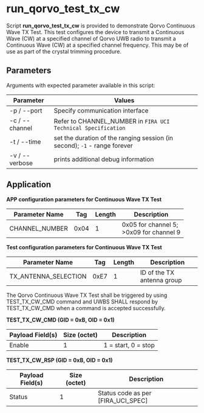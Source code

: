 # run_qorvo_test_tx_cw

Script **run_qorvo_test_tx_cw** is provided to demonstrate Qorvo Continuous Wave TX Test. This test configures the device to transmit a Continuous Wave (CW) at a specified channel of Qorvo UWB radio to transmit a Continuous Wave (CW) at a specified channel frequency. This may be of use as part of the crystal trimming procedure.

## Parameters

Arguments with expected parameter available in this script:

| Parameter      | Values                                                                       |
|----------------|------------------------------------------------------------------------------|
| -p / --port    | Specify communication interface                                              |
| -c / --channel | Refer to CHANNEL_NUMBER in ``FIRA UCI Technical Specification``              |
| -t / --time    | set the duration of the ranging session (in second); `-1` - range forever    |
| -v / --verbose | prints additional debug information                                          |

## Application

**APP configuration parameters for Continuous Wave TX Test**

| Parameter Name | Tag  | Length   | Description                                 |
|----------------|------|----------|---------------------------------------------|
| CHANNEL_NUMBER | 0x04 | 1        | 0x05 for channel 5; <br>>0x09 for channel 9 |

**Test configuration parameters for Continuous Wave TX Test**

| Parameter Name       | Tag  | Length | Description                |
|----------------------|------|--------|----------------------------|
| TX_ANTENNA_SELECTION | 0xE7 | 1      | ID of the TX antenna group |


The Qorvo Continuous Wave TX Test shall be triggered by using TEST_TX_CW_CMD command and UWBS SHALL respond by TEST_TX_CW_CMD when a command is accepted successfully.

**TEST_TX_CW_CMD (GID = 0xB, OID = 0x1)**

| Payload Field(s) | Size (octet) | Description         |
|------------------|--------------|---------------------|
| Enable           | 1            | 1 = start, 0 = stop |

**TEST_TX_CW_RSP (GID = 0xB, OID = 0x1)**

| Payload Field(s) | Size (octet) | Description                        |
|------------------|--------------|------------------------------------|
| Status           | 1            | Status code as per [FIRA_UCI_SPEC] |
